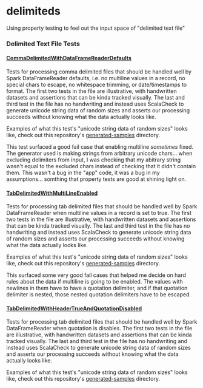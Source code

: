 # delimiteds
Using property testing to feel out the input space of "delimited text file" 

### Delimited Text File Tests

#### [CommaDelimitedWithDataFrameReaderDefaults](src/test/scala/com/github/shnewto/CommaDelimitedWithHeaderTrueAndOtherwiseDataFrameReaderDefaults.scala) 
Tests for processing comma delimited files that should be handled well by Spark DataFrameReader defaults, 
i.e. no multiline values in a record, no special chars to escape, no whitespace trimming, or
date/timestamps to format. The first two tests in the file are illustrative, with handwritten datasets
and assertions that can be kinda tracked visually. The last and third test in the file has no 
handwriting and instead uses ScalaCheck to generate unicode string data of random sizes and 
asserts our processing succeeds without knowing what the data actually looks like.

Examples of what this test's "unicode string data of random sizes" looks like, check out this repository's [generated-samples](generated-samples)
directory.


This test surfaced a good fail case that enabling multiline _sometimes_ fixed. The generator used
is making strings from arbitrary unicode chars... when excluding delimiters from input, I was 
checking that my abitrary string wasn't equal to the excluded chars instead of checking that
it didn't contain them. This wasn't a bug in the "app" code, it was a bug in my assumptions... somthing
that property tests are good at shining light on.

#### [TabDelimitedWithMultiLineEnabled](src/test/scala/com/github/shnewto/TabDelimitedWithHeaderTrueAndMultiLineEnabled.scala)
Tests for processing tab delimited files that should be handled well by Spark DataFrameReader when 
multiline values in a record is set to true. The first two tests in the file are illustrative, 
with handwritten datasets and assertions that can be kinda tracked visually. The last and third test 
in the file has no handwriting and instead uses ScalaCheck to generate unicode string data of random 
sizes and asserts our processing succeeds without knowing what the data actually looks like.

Examples of what this test's "unicode string data of random sizes" looks like, check out this repository's [generated-samples](generated-samples)
directory.

This surfaced some very good fail cases that helped me decide on hard rules about the data if
multiline is going to be enabled. The values with newlines in them have to have a quotation
delimiter, and if that quotation delimiter is nested, those nested quotation delimiters have
to be escaped.

#### [TabDelimitedWithHeaderTrueAndQuotationDisabled](src/test/scala/com/github/shnewto/TabDelimitedWithHeaderTrueAndQuotationDisabled.scala)
Tests for processing tab delimited files that should be handled well by Spark DataFrameReader when
quotation is disables. The first two tests in the file are illustrative,
with handwritten datasets and assertions that can be kinda tracked visually. The last and third test
in the file has no handwriting and instead uses ScalaCheck to generate unicode string data of random
sizes and asserts our processing succeeds without knowing what the data actually looks like.

Examples of what this test's "unicode string data of random sizes" looks like, check out this repository's [generated-samples](generated-samples)
directory.